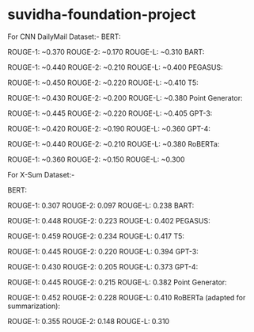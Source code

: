 # suvidha-foundation-project

For CNN DailyMail Dataset:-
BERT:

ROUGE-1: ~0.370
ROUGE-2: ~0.170
ROUGE-L: ~0.310
BART:

ROUGE-1: ~0.440
ROUGE-2: ~0.210
ROUGE-L: ~0.400
PEGASUS:

ROUGE-1: ~0.450
ROUGE-2: ~0.220
ROUGE-L: ~0.410
T5:

ROUGE-1: ~0.430
ROUGE-2: ~0.200
ROUGE-L: ~0.380
Point Generator:

ROUGE-1: ~0.445
ROUGE-2: ~0.220
ROUGE-L: ~0.405
GPT-3:

ROUGE-1: ~0.420
ROUGE-2: ~0.190
ROUGE-L: ~0.360
GPT-4:

ROUGE-1: ~0.440
ROUGE-2: ~0.210
ROUGE-L: ~0.380
RoBERTa:

ROUGE-1: ~0.360
ROUGE-2: ~0.150
ROUGE-L: ~0.300

For X-Sum Dataset:-

BERT:

ROUGE-1: 0.307
ROUGE-2: 0.097
ROUGE-L: 0.238
BART:

ROUGE-1: 0.448
ROUGE-2: 0.223
ROUGE-L: 0.402
PEGASUS:

ROUGE-1: 0.459
ROUGE-2: 0.234
ROUGE-L: 0.417
T5:

ROUGE-1: 0.445
ROUGE-2: 0.220
ROUGE-L: 0.394
GPT-3:

ROUGE-1: 0.430
ROUGE-2: 0.205
ROUGE-L: 0.373
GPT-4:

ROUGE-1: 0.445
ROUGE-2: 0.215
ROUGE-L: 0.382
Point Generator:

ROUGE-1: 0.452
ROUGE-2: 0.228
ROUGE-L: 0.410
RoBERTa (adapted for summarization):

ROUGE-1: 0.355
ROUGE-2: 0.148
ROUGE-L: 0.310

